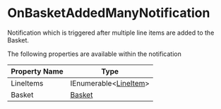 # OnBasketAddedManyNotification

Notification which is triggered after multiple line items are added to the Basket.

The following properties are available within the notification

| Property Name | Type                                                                      |
| ------------- | ------------------------------------------------------------------------- |
| LineItems     | IEnumerable<[LineItem](../../core-services/object-reference/lineitem.md)> |
| Basket        | [Basket](../../core-services/object-reference/basket.md)                  |

